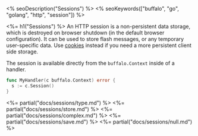 <% seoDescription("Sessions") %>
<% seoKeywords(["buffalo", "go", "golang", "http", "session"]) %>

<%= h1("Sessions") %>
An HTTP session is a non-persistent data storage, which is destroyed on browser shutdown (in the default browser configuration). It can be used to store flash messages, or any temporary user-specific data. Use [cookies](/en/docs/cookies) instead if you need a more persistent client side storage.

The session is available directly from the `buffalo.Context` inside of a handler.

```go
func MyHandler(c buffalo.Context) error {
  s := c.Session()
}
```

<%= partial("docs/sessions/type.md") %>
<%= partial("docs/sessions/store.md") %>
<%= partial("docs/sessions/complex.md") %>
<%= partial("docs/sessions/save.md") %>
<%= partial("docs/sessions/null.md") %>

